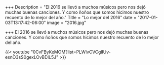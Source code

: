 +++
Description = "El 2016 se llevó a muchos músicos pero nos dejó muchas buenas canciones. Y como ñoños que somos hicimos nuestro recuento de lo mejor del año."
Title = "Lo mejor del 2016"
date = "2017-01-03T13:17:42-06:00"
image = "2016.jpg"

+++
El 2016 se llevó a muchos músicos pero nos dejó muchas buenas canciones. Y como ñoños que somos hicimos nuestro recuento de lo mejor del año.

{{< youtube "0CvFByKeMOM?list=PLWlvCVCglIUv-esnO3sS0gexLOvBDlL5J" >}}
